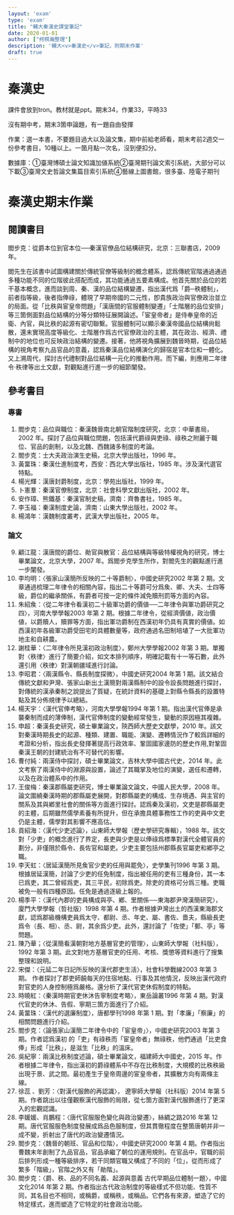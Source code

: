 ```yaml
---
layout: 'exam'
type: 'exam'
title: "輔大秦漢史課堂筆記"
date: 2020-01-01
author: ["柯棋瀚整理"]
description: '輔大<v>秦漢史</v>筆記，附期末作業'
draft: true
---
```


# 秦漢史

課件會放到tron。教材就是ppt。期末34，作業33，平時33

沒有期中考，期末3箇申論題，有一題自由發揮

作業：選一本書，不要題目過大以及論文集，期中前給老師看，期末考前2週交一份參考書目，10種以上。一箇月點一次名，沒到便扣分。

數據庫：①臺灣博碩士論文知識加値系統②臺灣期刊論文索引系統，大部分可以下載③臺灣文史哲論文集篇目索引系統④藝線上圖書館，很多臺、陸電子期刊

# 秦漢史期末作業

## 閱讀書目

閻步克：<v>從爵本位到官本位──秦漢官僚品位結構研究</v>，北京：三聯書店，2009年。

閻先生在該書中試圖構建關於傳統官僚等級制的概念體系，認爲傳統官階通過通過多種功能不同的位階彼此搭配而成，其功能通過五要素構成。他首先關於品位的若干基本概念，進而談到周、秦、漢的品位結構變遷，指出漢代爲「爵─秩體制」，前者指等級，後者指俸祿，體現了早期帝國的二元性，卽貴族政治與官僚政治並立的局面。從「比秩與宦皇帝問題」「漢唐間的官服體制變遷」「士階層的品位安排」等三箇側面對品位結構的分等分類特征展開論述。「宦皇帝者」是侍奉皇帝的近衛、內官，與比秩的起源有密切聯繫。官服體制可以顯示秦漢帝國品位結構尙鬆散，還未實現高度等級化、士階層作爲古代官僚政治的主體，其在政治、經濟、禮制中的地位也可反映政治結構的變遷。接著，他將視角擴展到魏晉時期，從品位結構的視角考察九品官品的意義，認爲秦漢品位結構演化的歸宿是官本位和一體化。又上溯周代，探討古代禮制對品位結構一元化的推動作用。而下編，則應用<v>二年律令‧秩律</v>等出土文獻，對觀點進行進一步的細節闡發。

## 參考書目

### 專書

1. 閻步克：<v>品位與職位：秦漢魏晉南北朝官階制度研究</v>，北京：中華書局，2002 年。探討了品位與職位問題，包括漢代爵祿與吏祿、祿秩之附麗于職位、官品的創制，以及北魏、西魏諸多制度的考論。
2. 閻步克：<v>士大夫政治演生史稿</v>，北京大學出版社，1996 年。
3. 黃畱珠：<v>秦漢仕進制度考</v>，西安：西北大學出版社，1985 年。涉及漢代選官特點。
4. 楊光輝：<v>漢唐封爵制度</v>，北京：學苑出版社，1999 年。
5. 卜憲羣：<v>秦漢官僚制度</v>，北京：社會科學文獻出版社，2002 年。
6. 安作璋、熊鐵基：<v>秦漢官制史稿</v>，濟南：齊魯書社，1985 年。
7. 李玉福：<v>秦漢制度史論</v>，濟南：山東大學出版社，2002 年。
8. 楊鴻年：<v>漢魏制度叢考</v>，武漢大學出版社，2005 年。

### 論文

9. 顧江龍：<v>漢唐間的爵位、勛官與散官：品位結構與等級特權視角的研究</v>，博士畢業論文，北京大學，2007 年。爲閻步克學生所作，對閻先生的觀點進行進一步闡發。
10. 李均明：〈張家山漢簡所反映的二十等爵制〉，<v>中國史研究</v>2002 年第 2 期。文章通過梳理<v>二年律令</v>的相關內容，指出二十等爵可分爲矦、卿、大夫、士四等級，爵位的繼承關係，有爵者可按一定的條件減免贖刑罰等方面的內容。
11. 朱紹矦：〈從<v>二年律令</v>看漢初二十級軍功爵的價値──<v>二年律令</v>與軍功爵研究之四〉，<v>河南大學學報</v>2003 年第 2 期。根據<v>二年律令</v>，從經濟價値，政治價値，以爵贖人，贖罪等方面，指出軍功爵制在西漢初年仍具有真實的價値。如西漢初年各級軍功爵受田宅的具體數量等，政府通過名田制培埴了一大批軍功地主和自耕農。
12. 謝桂華：〈二年律令所見漢初政治制度〉，<v>鄭州大學學報</v>2002 年第 3 期。單獨對〈秩律〉進行了簡要介紹，如文本排列順序，明確記載有十一等石數，此外還引用〈秩律〉對漢朝疆域進行討論。
13. 李昭君：〈兩漢縣令、縣長制度探微〉，<v>中國史研究</v>2004 年第 1 期。該文結合傳統文獻和尹灣、張家山新出土漢簡對兩漢縣制中的設令設長問題進行探討，對傳統的漢承秦制之說提出了質疑，在統計資料的基礎上對縣令縣長的設置特點及其分佈規律予以總結。
14. 楊天宇：〈漢代官俸考略〉，<v>河南大學學報</v>1994 年第 1 期。指出漢代官俸是承襲秦制而成的薄俸制，漢代官俸制度的變動經常發生，變動的原因極其複雜。
15. 申超：<v>秦漢長史研究</v>，碩士畢業論文，陝西師大歷史文獻學，2010 年。該文對秦漢時期長史的起源、種類、建置、職能、演變、遷轉情況作了較爲詳細的考證和分析，指出長史發揮著提高行政效率、鞏固國家邊防的歷史作用,對鞏固秦漢王朝的封建統治有不可替代的影響。
16. 曹付純：<v>兩漢侍中探討</v>，碩士畢業論文，吉林大學中國古代史，2014 年。此文考察了兩漢侍中的淵源與設置，論述了其職掌及地位的演變，選任和遷轉，以及在政治體系中的作用。
17. 王俊梅：<v>秦漢郡縣屬吏研究</v>，博士畢業論文論文，中國人民大學，2008 年。論文圍繞秦漢時期的郡縣屬吏展開，對郡縣屬吏的構成、生存境遇、與主官的關系及其與鄕里社會的關係等方面進行探討。認爲秦及漢初，文吏是郡縣屬吏的主體，后期雖然儒學素養有所提升，但在承擔具體事務性工作的吏員中文吏仍是主體，儒學對其影響不應高估。
18. 貢紹海：〈漢代少吏述論〉，<v>山東師大學報</v>（歷史學研究專輯），1988 年。該文對「少吏」的概念進行了界定，長吏與少吏是以俸祿爲標準對漢代全體官員的劃分，非僅限於縣令、長佐官和屬吏。少吏主要包括州郡縣長官屬吏和鄕亭之職。
19. 李天虹：〈居延漢簡所見矦官少吏的任用與罷免〉，<v>史學集刊</v>1996 年第 3 期。根據居延漢簡，討論了少吏的任免制度，指出被任用的吏有三種身份，其一本已爲吏，其二曾經爲吏，其三平民，初除爲吏。除吏的資格可分爲三種。吏職被免一般有四種原因。任免是通過逐級上報的。
20. 楊季平：〈漢代內郡的吏員構成與亭、鄕、里關係──東海郡尹灣漢簡研究〉，<v>廈門大學學報</v>（哲社版）1998 年第 4 期。作者根據尹灣出土的西漢東海郡文獻，認爲郡級機構吏員爲太守、都尉、丞、年史、屬、書佐、嗇夫，縣級長吏爲令（長、相）、丞、尉，其余爲少吏。此外，還討論了「佐使」「郵、亭」等問題。
21. 陳乃華；〈從漢簡看漢朝對地方基層官吏的管理〉，<v>山東師大學報</v>（社科版），1992 年第 3 期。此文對地方基層官吏的任用、考核、獎懲等資料進行了搜集整理和說明。
22. 宋傑：〈<v>元延二年日記</v>所反映的漢代郡吏生活〉，<v>社會科學戰線</v>2003 年第 3 期。 作者探討了郡吏師饒每天的住宿地點、行事及其他情況，反映出漢代政府對官吏的人身控制極爲嚴格。還分析了漢代官吏休假制度的特點。
23. 時曉紅：〈秦漢時期官吏休沐告寧制度考略〉，<v>東岳論叢</v>1996 年第 4 期。對漢代官吏的休沐、告假、寧期三箇方面進行了介紹。
24. 黃畱珠：〈漢代的選廉制度〉，<v>唐都學刊</v>1998 年第 1 期。對「孝廉」「察廉」的相關問題進行介紹。
25. 閻步克：〈論張家山漢簡<v>二年律令</v>中的「宦皇帝」〉，<v>中國史研究</v>2003 年第 3 期。作者認爲漢初 的「吏」有祿秩而「宦皇帝者」無祿秩，他們通過「比吏食俸」形成「比秩」，是滋生「比秩」的溫床。
26. 吳紀寧：<v>兩漢比秩制度述論</v>，碩士畢業論文，福建師大中國史，2015 年。作者根據<v>二年律令</v>，指出漢初的爵祿體系中不存在比秩制度，大規模的比秩秩級出現于景、武之間。最初產生于皇帝周邊的宦皇帝者，其擴散方向有兩條主線。
27. 徐蕊 、劉芳：〈對漢代服飾的再認識〉，<v> 遼寧師大學報</v>（社科版）2014 年第 5 期。作者跳出以往僅觀察漢代服飾的局限，從七箇方面對漢代服飾進行了更深入的宏觀認識。
28. 李媛媛、肖鵬程：〈唐代官服服色變化與政治變遷〉，<v>絲綢之路</v>2016 年第 12 期。唐代官服服色制度發展成爲品色服制度，但其貫徹程度在整箇唐朝并非一成不變，折射出了唐代的政治變遷情況。
29. 閻步克：〈魏晉的朝班、官品和位階〉，<v>中國史研究</v>2000 年第 4 期。作者指出曹魏末年創制了九品官品，官品承繼了朝位的運用規則。在官品中，官職的前后排列形成一種等級排序，若干同類官職又構成了不同的「位」，從而形成了繁多「階級」，官階之外又有「勛階」。
30. 閻步克：〈爵、秩、品的不同名義、起源與意義 古代早期品位體制一題〉，<v>中國文化</v>2014 年第 2 期。作者指出古代政治制度的等級樣式不但功能、性質不同，其名目也不相同，或稱爵，或稱秩，或稱品。它們各有來源，塑造了它的特定樣式，進而塑造了它特定的社會政治功能。
